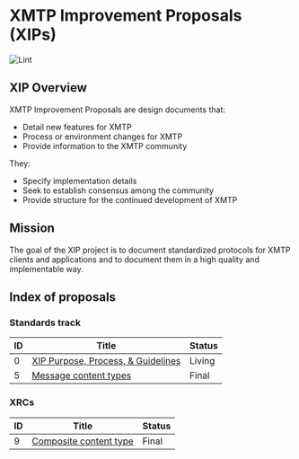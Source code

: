 # XMTP Improvement Proposals (XIPs)

![Lint](https://github.com/xmtp/XIPs/actions/workflows/lint.yml/badge.svg)

## XIP Overview

XMTP Improvement Proposals are design documents that:

- Detail new features for XMTP
- Process or environment changes for XMTP
- Provide information to the XMTP community

They:

- Specify implementation details
- Seek to establish consensus among the community
- Provide structure for the continued development of XMTP

## Mission

The goal of the XIP project is to document standardized protocols for XMTP clients and applications and to document them in a high quality and implementable way.

## Index of proposals

### Standards track

| ID | Title | Status |
| -- | -- | -- |
| 0 | [XIP Purpose, Process, & Guidelines](./XIPs/xip-0-purpose-process.md) | Living |
| 5 | [Message content types](./XIPs/xip-5-message-content-types.md) | Final |

### XRCs

| ID | Title | Status |
| -- | -- | -- |
| 9 | [Composite content type](./XIPs/xip-composite-content-type.md) | Final |

